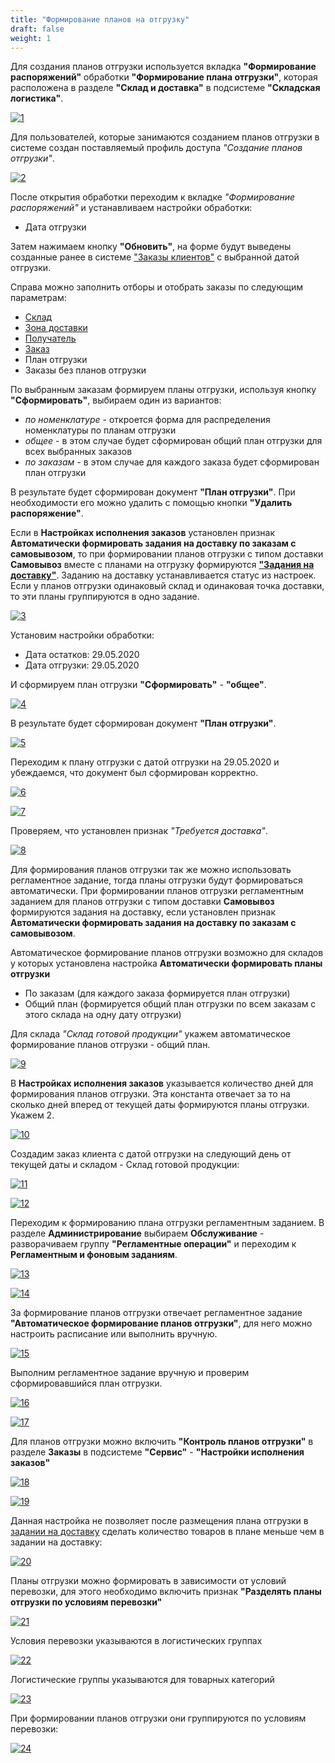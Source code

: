 ```yaml
---
title: "Формирование планов на отгрузку"
draft: false
weight: 1
---
```


Для создания планов отгрузки используется вкладка **"Формирование распоряжений"** обработки **"Формирование плана отгрузки"**, которая расположена в разделе **"Склад и доставка"** в подсистеме **"Складская логистика"**.

[![1][1]][1]

Для пользователей, которые занимаются созданием планов отгрузки в системе создан поставляемый профиль доступа *"Создание планов отгрузки"*.

[![2][2]][2]

После открытия обработки переходим к вкладке *"Формирование распоряжений"* и устанавливаем настройки обработки:

- Дата отгрузки

Затем нажимаем кнопку **"Обновить"**, на форме будут выведены созданные ранее в системе ["Заказы клиентов"](../../FormationOfOrders/CustomerOrder.md) с выбранной датой отгрузки.

Справа можно заполнить отборы и отобрать заказы по следующим параметрам:

- [Склад](../../../../CommonInformation/Warehouse.md)
- [Зона доставки](../../../../CommonInformation/ZoneOfDelivery.md)
- [Получатель](../../../../CommonInformation/Contractor.md)
- [Заказ](../../FormationOfOrders/CustomerOrder.md)
- План отгрузки
- Заказы без планов отгрузки

По выбранным заказам формируем планы отгрузки, используя кнопку **"Сформировать"**, выбираем один из вариантов:

- *по номенклатуре* - откроется форма для распределения номенклатуры по планам отгрузки
- *общее* - в этом случае будет сформирован общий план отгрузки для всех выбранных заказов
- *по заказам* - в этом случае для каждого заказа будет сформирован план отгрузки

В результате будет сформирован документ **"План отгрузки"**. При необходимости его можно удалить с помощью кнопки **"Удалить распоряжение"**.

Если в **Настройках исполнения заказов** установлен признак **Автоматически формировать задания на доставку по заказам с самовывозом**, то при формировании планов отгрузки с типом доставки **Самовывоз** вместе с планами на отгрузку формируются [**"Задания на доставку"**](DistributionOfShipmentsByCar.md). Заданию на доставку устанавливается статус из настроек. Если у планов отгрузки одинаковый склад и одинаковая точка доставки, то эти планы группируются в одно задание.

[![3][3]][3]

Установим настройки обработки:

- Дата остатков: 29.05.2020
- Дата отгрузки: 29.05.2020

И сформируем план отгрузки **"Сформировать"** - **"общее"**.

[![4][4]][4]

В результате будет сформирован документ **"План отгрузки"**.

[![5][5]][5]

Переходим к плану отгрузки с датой отгрузки на 29.05.2020 и убеждаемся, что документ был сформирован корректно.

[![6][6]][6]

[![7][7]][7]

Проверяем, что установлен признак *"Требуется доставка"*.

[![8][8]][8]

Для формирования планов отгрузки так же можно использовать регламентное задание, тогда планы отгрузки будут формироваться автоматически. При формировании планов отгрузки регламентным заданием для планов отгрузки с типом доставки **Самовывоз** формируются задания на доставку, если установлен признак **Автоматически формировать задания на доставку по заказам с самовывозом**.

Автоматическое формирование планов отгрузки возможно для складов у которых установлена настройка **Автоматически формировать планы отгрузки**

- По заказам (для каждого заказа формируется план отгрузки)
- Общий план (формируется общий план отгрузки по всем заказам с этого склада на одну дату отгрузки)

Для склада *"Склад готовой продукции"* укажем автоматическое формирование планов отгрузки - общий план.

[![9][9]][9]

В **Настройках исполнения заказов** указывается количество дней для формирования планов отгрузки. Эта константа отвечает за то на сколько дней вперед от текущей даты формируются планы отгрузки. Укажем 2.

[![10][10]][10]

Создадим заказ клиента с датой отгрузки на следующий день от текущей даты и складом - Склад готовой продукции:

[![11][11]][11]

[![12][12]][12]

Переходим к формированию плана отгрузки регламентным заданием. В разделе **Администрирование** выбираем **Обслуживание**  - разворачиваем группу **"Регламентные операции"** и переходим к **Регламентным и фоновым заданиям**.

[![13][13]][13]

[![14][14]][14]

За формирование планов отгрузки отвечает регламентное задание **"Автоматическое формирование планов отгрузки"**, для него можно настроить расписание или выполнить вручную.

[![15][15]][15]

Выполним регламентное задание вручную и проверим сформировавшийся план отгрузки.

[![16][16]][16]

[![17][17]][17]

Для планов отгрузки можно включить **"Контроль планов отгрузки"** в разделе **Заказы** в подсистеме **"Сервис"** - **"Настройки исполнения заказов"**

[![18][18]][18]

[![19][19]][19]

Данная настройка не позволяет после размещения плана отгрузки в [задании на доставку](DistributionOfShipmentsByCar.md) сделать количество товаров в плане меньше чем в задании на доставку:

[![20][20]][20]

Планы отгрузки можно формировать в зависимости от условий перевозки, для этого необходимо включить признак **"Разделять планы отгрузки по условиям перевозки"**

[![21][21]][21]

Условия перевозки указываются в логистических группах

[![22][22]][22]

Логистические группы указываются для товарных категорий

[![23][23]][23]

При формировании планов отгрузки они группируются по условиям перевозки:

[![24][24]][24]

[1]: 1.png
[2]: 2.png
[3]: 3.png
[4]: 4.png
[5]: 5.png
[6]: 6.png
[7]: 7.png
[8]: 8.png
[9]: 9.png
[10]: 10.png
[11]: 11.png
[12]: 12.png
[13]: 13.png
[14]: 14.png
[15]: 15.png
[16]: 16.png
[17]: 17.png
[18]: 18.png
[19]: 19.png
[20]: 20.png
[21]: 21.png
[22]: 22.png
[23]: 23.png
[24]: 24.png
